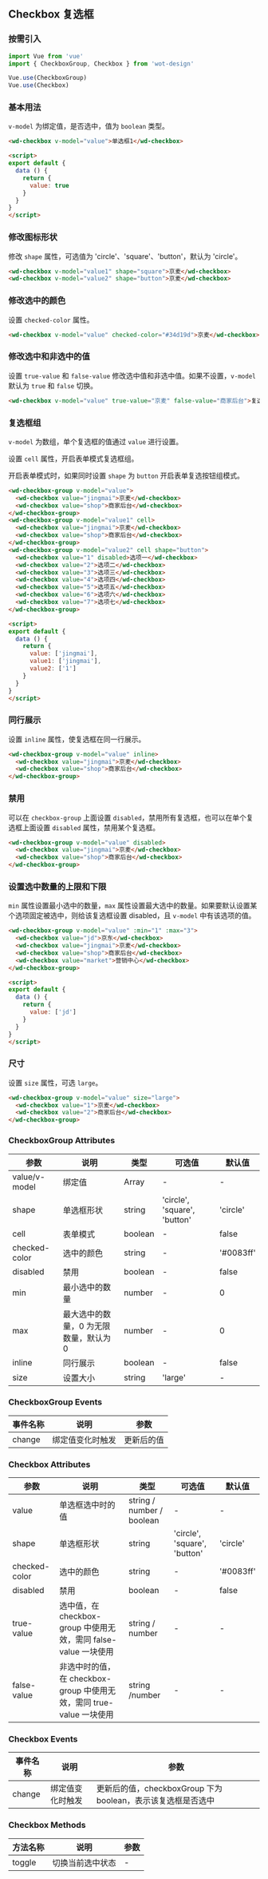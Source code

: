 ## Checkbox 复选框

### 按需引入

```javascript
import Vue from 'vue'
import { CheckboxGroup, Checkbox } from 'wot-design'

Vue.use(CheckboxGroup)
Vue.use(Checkbox)
```

### 基本用法

`v-model` 为绑定值，是否选中，值为 `boolean` 类型。

```html
<wd-checkbox v-model="value">单选框1</wd-checkbox>

<script>
export default {
  data () {
    return {
      value: true
    }
  }
}
</script>
```

### 修改图标形状

修改 `shape` 属性，可选值为 'circle'、'square'、'button'，默认为 'circle'。

```html
<wd-checkbox v-model="value1" shape="square">京麦</wd-checkbox>
<wd-checkbox v-model="value2" shape="button">京麦</wd-checkbox>
```

### 修改选中的颜色

设置 `checked-color` 属性。

```html
<wd-checkbox v-model="value" checked-color="#34d19d">京麦</wd-checkbox>
```

### 修改选中和非选中的值

设置 `true-value` 和 `false-value` 修改选中值和非选中值。如果不设置，`v-model` 默认为 `true` 和 `false` 切换。

```html
<wd-checkbox v-model="value" true-value="京麦" false-value="商家后台">复选框</wd-checkbox>
```

### 复选框组

`v-model` 为数组，单个复选框的值通过 `value` 进行设置。

设置 `cell` 属性，开启表单模式复选框组。

开启表单模式时，如果同时设置 `shape` 为 `button` 开启表单复选按钮组模式。

```html
<wd-checkbox-group v-model="value">
  <wd-checkbox value="jingmai">京麦</wd-checkbox>
  <wd-checkbox value="shop">商家后台</wd-checkbox>
</wd-checkbox-group>
<wd-checkbox-group v-model="value1" cell>
  <wd-checkbox value="jingmai">京麦</wd-checkbox>
  <wd-checkbox value="shop">商家后台</wd-checkbox>
</wd-checkbox-group>
<wd-checkbox-group v-model="value2" cell shape="button">
  <wd-checkbox value="1" disabled>选项一</wd-checkbox>
  <wd-checkbox value="2">选项二</wd-checkbox>
  <wd-checkbox value="3">选项三</wd-checkbox>
  <wd-checkbox value="4">选项四</wd-checkbox>
  <wd-checkbox value="5">选项五</wd-checkbox>
  <wd-checkbox value="6">选项六</wd-checkbox>
  <wd-checkbox value="7">选项七</wd-checkbox>
</wd-checkbox-group>

<script>
export default {
  data () {
    return {
      value: ['jingmai'],
      value1: ['jingmai'],
      value2: ['1']
    }
  }
}
</script>
```

### 同行展示

设置 `inline` 属性，使复选框在同一行展示。

```html
<wd-checkbox-group v-model="value" inline>
  <wd-checkbox value="jingmai">京麦</wd-checkbox>
  <wd-checkbox value="shop">商家后台</wd-checkbox>
</wd-checkbox-group>
```

### 禁用

可以在 `checkbox-group` 上面设置 `disabled`，禁用所有复选框，也可以在单个复选框上面设置 `disabled` 属性，禁用某个复选框。

```html
<wd-checkbox-group v-model="value" disabled>
  <wd-checkbox value="jingmai">京麦</wd-checkbox>
  <wd-checkbox value="shop">商家后台</wd-checkbox>
</wd-checkbox-group>
```

### 设置选中数量的上限和下限

`min` 属性设置最小选中的数量，`max` 属性设置最大选中的数量。如果要默认设置某个选项固定被选中，则给该复选框设置 disabled，且 `v-model` 中有该选项的值。

```html
<wd-checkbox-group v-model="value" :min="1" :max="3">
  <wd-checkbox value="jd">京东</wd-checkbox>
  <wd-checkbox value="jingmai">京麦</wd-checkbox>
  <wd-checkbox value="shop">商家后台</wd-checkbox>
  <wd-checkbox value="market">营销中心</wd-checkbox>
</wd-checkbox-group>

<script>
export default {
  data () {
    return {
      value: ['jd']
    }
  }
}
</script>
```

### 尺寸

设置 `size` 属性，可选 `large`。

```html
<wd-checkbox-group v-model="value" size="large">
  <wd-checkbox value="1">京麦</wd-checkbox>
  <wd-checkbox value="2">商家后台</wd-checkbox>
</wd-checkbox-group>
```

### CheckboxGroup Attributes
| 参数      | 说明                                 | 类型      | 可选值       | 默认值   |
|---------- |------------------------------------ |---------- |------------- |-------- |
| value/v-model | 绑定值 | Array | - | - |
| shape | 单选框形状 | string | 'circle', 'square', 'button' | 'circle' |
| cell | 表单模式 | boolean | - | false |
| checked-color | 选中的颜色 | string | - | '#0083ff' |
| disabled | 禁用 | boolean | - | false |
| min | 最小选中的数量 | number | - | 0 |
| max | 最大选中的数量，0 为无限数量，默认为 0 | number | - | 0 |
| inline | 同行展示 | boolean | - | false |
| size | 设置大小 | string | 'large' | - |

### CheckboxGroup Events

| 事件名称      | 说明                                 | 参数     |
|------------- |------------------------------------ |--------- |
| change | 绑定值变化时触发 | 更新后的值 |

### Checkbox Attributes
| 参数      | 说明                                 | 类型      | 可选值       | 默认值   |
|---------- |------------------------------------ |---------- |------------- |-------- |
| value | 单选框选中时的值 | string / number / boolean | - | - |
| shape | 单选框形状 | string | 'circle', 'square', 'button' | 'circle' |
| checked-color | 选中的颜色 | string | - | '#0083ff' |
| disabled | 禁用 | boolean | - | false |
| true-value | 选中值，在 checkbox-group 中使用无效，需同 false-value 一块使用 | string / number | - | - |
| false-value | 非选中时的值，在 checkbox-group 中使用无效，需同 true-value 一块使用 | string /number | - | - |

### Checkbox Events

| 事件名称      | 说明                                 | 参数     |
|------------- |------------------------------------ |--------- |
| change | 绑定值变化时触发 | 更新后的值，checkboxGroup 下为boolean，表示该复选框是否选中 |

### Checkbox Methods

| 方法名称      | 说明                                 | 参数     |
|------------- |------------------------------------ |--------- |
| toggle | 切换当前选中状态 | - |